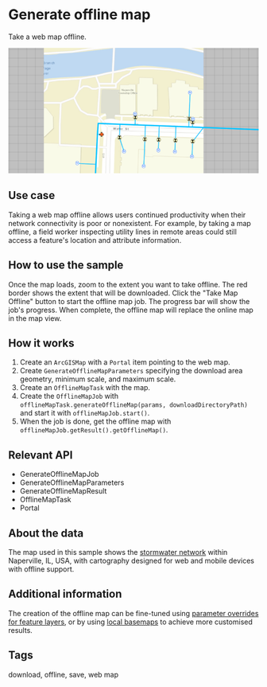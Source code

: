 # Generate offline map

Take a web map offline.

![Image of generate offline map](GenerateOfflineMap.png)

## Use case

Taking a web map offline allows users continued productivity when their network connectivity is poor or nonexistent. For example, by taking a map offline, a field worker inspecting utility lines in remote areas could still access a feature's location and attribute information.

## How to use the sample

Once the map loads, zoom to the extent you want to take offline. The red border shows the extent that will be downloaded. Click the "Take Map Offline" button to start the offline map job. The progress bar will show the job's progress. When complete, the offline map will replace the online map in the map view.

## How it works

1. Create an `ArcGISMap` with a `Portal` item pointing to the web map.
2. Create `GenerateOfflineMapParameters` specifying the download area geometry, minimum scale, and maximum scale.
3. Create an `OfflineMapTask` with the map.
4. Create the `OfflineMapJob` with `offlineMapTask.generateOfflineMap(params, downloadDirectoryPath)` and start it with `offlineMapJob.start()`.
5. When the job is done, get the offline map with `offlineMapJob.getResult().getOfflineMap()`.

## Relevant API

* GenerateOfflineMapJob
* GenerateOfflineMapParameters
* GenerateOfflineMapResult
* OfflineMapTask
* Portal

## About the data

The map used in this sample shows the [stormwater network](https://www.arcgis.com/home/item.html?id=acc027394bc84c2fb04d1ed317aac674) within Naperville, IL, USA, with cartography designed for web and mobile devices with offline support.

## Additional information

The creation of the offline map can be fine-tuned using [parameter overrides for feature layers](https://github.com/Esri/arcgis-maps-sdk-java-samples/tree/main/map/generate-offline-map-overrides), or by using [local basemaps](https://github.com/Esri/arcgis-maps-sdk-java-samples/tree/main/map/generate-offline-map-with-local-basemap)
 to achieve more customised results.

## Tags

download, offline, save, web map

